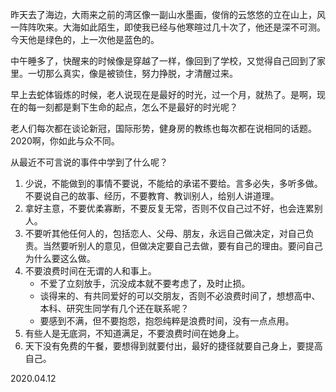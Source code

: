 昨天去了海边，大雨来之前的湾区像一副山水墨画，俊俏的云悠悠的立在山上，风一阵阵吹来。大海如此陌生，即使我已经与他寒暄过几十次了，他还是深不可测。今天他是绿色的，上一次他是蓝色的。

中午睡多了，快醒来的时候像是穿越了一样，像回到了学校，又觉得自己回到了家里。一切那么真实，像是被锁住，努力挣脱，才清醒过来。

早上去蛇体锻炼的时候，老人说现在是最好的时光，过一个月，就热了。是啊，现在的每一刻都是剩下生命的起点，怎么不是最好的时光呢？

老人们每次都在谈论新冠，国际形势，健身房的教练也每次都在说相同的话题。2020啊，你如此与众不同。

从最近不可言说的事件中学到了什么呢？

1. 少说，不能做到的事情不要说，不能给的承诺不要给。言多必失，多听多做。不要说自己的故事、经历，不要教育、教训别人，给别人讲道理。
2. 拿好主意，不要优柔寡断，不要反复无常，否则不仅自己过不好，也会连累别人。
3. 不要听其他任何人的，包括恋人、父母、朋友，永远自己做决定，对自己负责。当然要听别人的意见，但做决定要自己去做，要有自己的理由。要问自己为什么要这么做。
4. 不要浪费时间在无谓的人和事上。
    - 不爱了立刻放手，沉没成本就不要考虑了，及时止损。
    - 谈得来的、有共同爱好的可以交朋友，否则不必浪费时间了，想想高中、本科、研究生同学有几个还在联系呢？
    - 要感到不满，但不要抱怨，抱怨纯粹是浪费时间，没有一点点用。
5. 有些人是无底洞，不知道满足，不要浪费时间在她身上。
6. 天下没有免费的午餐，要想得到就要付出，最好的捷径就要自己身上，要提高自己。

2020.04.12


